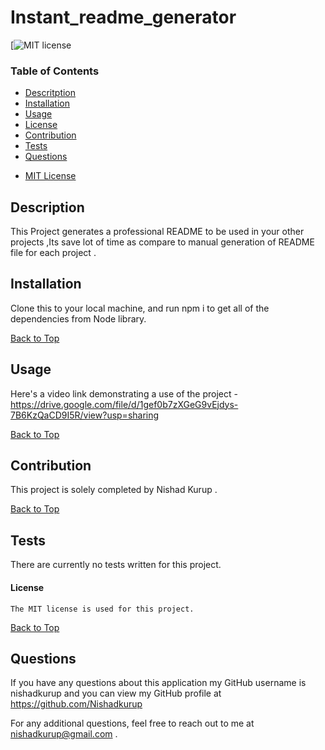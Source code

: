 # Instant_readme_generator
  [![MIT license](https://img.shields.io/badge/License-MIT-blue.svg)

  ### Table of Contents 
  * [Descritption](#description)
  * [Installation](#installation)
  * [Usage](#usage)
  * [License](#license)
  * [Contribution](#contribution)
  * [Tests](#tests)
  * [Questions](#questions)
  - [MIT License](#license) 

  ## Description
  This Project generates a professional README to be used in your other projects ,Its save lot of time as compare to manual generation of README file for each project . 
  ## Installation
  Clone this to your local machine, and run npm i to get all of the dependencies from Node library.
  
  [Back to Top](#table-of-contents)

  ## Usage
  Here's a video link demonstrating a use of the project -
  https://drive.google.com/file/d/1gef0b7zXGeG9vEjdys-7B6KzQaCD9I5R/view?usp=sharing

  [Back to Top](#table-of-contents)
  
  ## Contribution
  This project is solely completed by Nishad Kurup .

  [Back to Top](#table-of-contents)

  ## Tests
  There are currently no tests written for this project.
  #### License ####
    The MIT license is used for this project.
  [Back to Top](#table-of-contents)
    

  ## Questions 
 If you have any questions about this application my GitHub username is
 nishadkurup  and you can view my GitHub profile at https://github.com/Nishadkurup
   
 For any additional questions, feel free to reach out to me at  nishadkurup@gmail.com .
